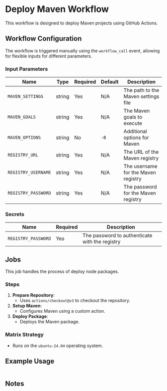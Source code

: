# Deploy Maven Workflow

This workflow is designed to deploy Maven projects using GitHub Actions.

## Workflow Configuration

The workflow is triggered manually using the `workflow_call` event, allowing for flexible inputs for different parameters.

### Input Parameters

| Name                | Type   | Required | Default | Description                         |
| ------------------- | ------ | -------- | ------- | ----------------------------------- |
| `MAVEN_SETTINGS`    | string | Yes      | N/A     | The path to the Maven settings file |
| `MAVEN_GOALS`       | string | Yes      | N/A     | The Maven goals to execute          |
| `MAVEN_OPTIONS`     | string | No       | `-B`    | Additional options for Maven        |
| `REGISTRY_URL`      | string | Yes      | N/A     | The URL of the Maven registry       |
| `REGISTRY_USERNAME` | string | Yes      | N/A     | The username for the Maven registry |
| `REGISTRY_PASSWORD` | string | Yes      | N/A     | The password for the Maven registry |

### Secrets

| Name                | Required | Description                                    |
| ------------------- | -------- | ---------------------------------------------- |
| `REGISTRY_PASSWORD` | Yes      | The password to authenticate with the registry |

## Jobs

This job handles the process of deploy node packages.

### Steps

1. **Prepare Repository**:
   - Uses `actions/checkout@v3` to checkout the repository.
2. **Setup Maven**:
   - Configures Maven using a custom action.
3. **Deploy Package**:
   - Deploys the Maven package.

### Matrix Strategy

- Runs on the `ubuntu-24.04` operating system.

## Example Usage

```yaml

```

## Notes
